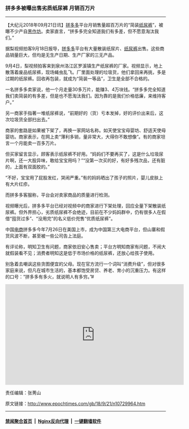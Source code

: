 ### 拼多多被曝出售劣质纸尿裤 月销百万片
------------------------

<p>【大纪元2018年09月21日讯】<a href="http://www.epochtimes.com/gb/tag/%E6%8B%BC%E5%A4%9A%E5%A4%9A.html">拼多多</a>平台月销售量超百万片的“简装<a href="http://www.epochtimes.com/gb/tag/%E7%BA%B8%E5%B0%BF%E8%A3%A4.html">纸尿裤</a>”，被曝不少产自<a href="http://www.epochtimes.com/gb/tag/%E9%BB%91%E4%BD%9C%E5%9D%8A.html">黑作坊</a>。卖家直言，“拼多多完全知道我们有多差，但不愿意淘汰我们。”</p>
<p>据梨视频拍客9月18日报导，<a href="http://www.epochtimes.com/gb/tag/%E6%8B%BC%E5%A4%9A%E5%A4%9A.html">拼多多</a>平台有大量散装纸尿片、<a href="http://www.epochtimes.com/gb/tag/%E7%BA%B8%E5%B0%BF%E8%A3%A4.html">纸尿裤</a>出售。这些商品销量巨大，但均是无生产日期、生产厂家的三无产品。</p>
<p>9月4日，梨视频拍客来到泉州洛江区罗溪镇生产纸尿裤的厂家。视频显示，地上散落着废品纸尿裤，现场蝇虫乱飞。厂里面处理的垃圾货，他们拿回来再挑，多是过期的纸尿裤。回收再包装，就成为“简装一等品”，卫生是全部不合格的。</p>
<p>一名拼多多卖家说，他一个月走量30多万片，能赚3、4万块钱。“拼多多完全知道我们卖简装的有多差，但是也不愿淘汰我们。因为靠的是我们价格低廉，来维持客户。”</p>
<p>另一商家手指著一堆纸尿裤说，“前期好的（货）亏本发掉，好的评价出来后，这次垃圾货全部扫出去。”</p>
<p>商家的套路是如果被下架了，再换一家网站名称。如天使宝宝母婴坊、舒适天使母婴坊。商家表示，在网上卖“薄利多销，量非常大，大得你不敢想像”。有的商家坦言一个月能卖一百多万片。</p>
<p>但买家留言显示，顾客表示纸尿裤不好用。“妈妈们不要再买了，这是什么垃圾尿片啊，还一大股异味，敢给宝宝用吗？”“没第一次买的好，有好多残次品，还有脏的，上面有双面胶的。”</p>
<p>“不好，宝宝用了屁股发红，哭闹严重。”有的妈妈晒出了孩子的照片，婴儿皮肤上有大片红疹。</p>
<p>而拼多多客服称，平台会对卖家商品的质量进行检测。</p>
<p>视频曝光后，拼多多平台已经对视频中的商家进行下架处理，回应全量下架散装纸尿裤。但外界担心，劣质纸尿裤不会绝迹，目前在不少妈妈群中，仍有很多人在假借“囤货过多”、“没用完”的名义低价兜售“优质纸尿裤”。</p>
<p>中国<a href="http://www.epochtimes.com/gb/tag/%E7%94%B5%E5%95%86.html">电商</a>拼多多今年7月26日在美国上市，成为中国第三大电商平台，但山寨和假货风波不断，甚至被一些公司告上法庭。</p>
<p>有评论称，明知卫生有问题，商家依旧安心售卖；平台方明知商家有问题，不闹大就假装看不见；消费者明知这是低于市场价格的纸尿裤，还放心给孩子使用。</p>
<p>别急着去嘲讽这些贪图便宜的父母。现在官方流行一个词叫“消费升级”，但对很多家庭来说，但凡在城市生活的，基本都饱受房贷、养老、育小的沉重压力。有这样的口号：“拼多多有多火，就说明人有多穷。”#</p>
<p style="text-align: center;"><iframe src="https://www.youtube.com/embed/1CiQ5Qg__r8?rel=0" width="560" height="315" frameborder="0" allowfullscreen="allowfullscreen"></iframe></p>
<p style="text-align: left;">责任编辑：张菁山</p>

原文链接：http://www.epochtimes.com/gb/18/9/21/n10729964.htm


------------------------
#### [禁闻聚合首页](https://github.com/gfw-breaker/banned-news/blob/master/README.md) &nbsp;|&nbsp; [Nginx反向代理](https://github.com/gfw-breaker/open-proxy/blob/master/README.md) &nbsp;|&nbsp; [一键翻墙软件](https://github.com/gfw-breaker/nogfw/blob/master/README.md)